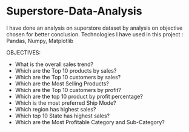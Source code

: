 # Superstore-Data-Analysis

I have done an analysis on superstore dataset by analysis on objective chosen for better conclusion.
Technologies I have used in this project : Pandas, Numpy, Matplotlib

OBJECTIVES:
- What is the overall sales trend?
- Which are the Top 10 products by sales?
- Which are the Top 10 customers by sales?
- Which are the Most Selling Products?
- Which are the Top 10 customers by profit?
- Which are the top 10 product by profit percentage?
- Which is the most preferred Ship Mode?
- Which region has highest sales?
- Which top 10 State has highest sales?
- Which are the Most Profitable Category and Sub-Category?
